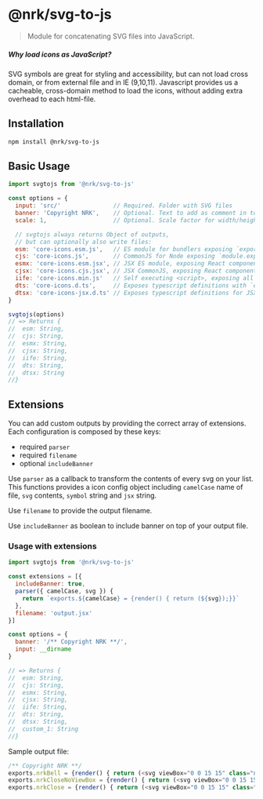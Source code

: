 # @nrk/svg-to-js
> Module for concatenating SVG files into JavaScript.

##### Why load icons as JavaScript?
SVG symbols are great for styling and accessibility, but can not load cross domain, or from external file and in IE (9,10,11). Javascript provides us a cacheable, cross-domain method to load the icons, without adding extra overhead to each html-file.

## Installation

```sh
npm install @nrk/svg-to-js
```

## Basic Usage

```js
import svgtojs from '@nrk/svg-to-js'

const options = {
  input: 'src/'               // Required. Folder with SVG files
  banner: 'Copyright NRK',    // Optional. Text to add as comment in top of file
  scale: 1,                   // Optional. Scale factor for width/height attributes in em

  // svgtojs always returns Object of outputs,
  // but can optionally also write files:
  esm: 'core-icons.esm.js',   // ES module for bundlers exposing `export const iconName = '<svg...'`
  cjs: 'core-icons.js',       // CommonJS for Node exposing `module.exports = { iconName: '<svg...' }`
  esmx: 'core-icons.esm.jsx', // JSX ES module, exposing React components with `export`
  cjsx: 'core-icons.cjs.jsx', // JSX CommonJS, exposing React components with `module.exports`
  iife: 'core-icons.min.js'   // Self executing <script>, exposing all icons as symbols on page,
  dts: 'core-icons.d.ts',     // Exposes typescript definitions with `export declare const`
  dtsx: 'core-icons-jsx.d.ts' // Exposes typescript definitions for JSX with `export declare const`
}

svgtojs(options)
// => Returns {
//  esm: String,
//  cjs: String,
//  esmx: String,
//  cjsx: String,
//  iife: String,
//  dts: String,
//  dtsx: String
//}
```

## Extensions

You can add custom outputs by providing the correct array of extensions. Each configuration is composed by these keys:

* required `parser`
* required `filename`
* optional `includeBanner` 

Use `parser` as a callback to transform the contents of every svg on your list. 
This functions provides a icon config object including `camelCase` name of file, `svg` contents, `symbol` string and `jsx` string.

Use `filename` to provide the output filename.

Use `includeBanner` as boolean to include banner on top of your output file.

### Usage with extensions

```js
import svgtojs from '@nrk/svg-to-js'

const extensions = [{
  includeBanner: true,
  parser({ camelCase, svg }) {
    return `exports.${camelCase} = {render() { return (${svg});}}`    
  },
  filename: 'output.jsx'
}]

const options = {
  banner: '/** Copyright NRK **/',
  input: __dirname
}

// => Returns {
//  esm: String,
//  cjs: String,
//  esmx: String,
//  cjsx: String,
//  iife: String,
//  dts: String,
//  dtsx: String,
//  custom_1: String
//}
```

Sample output file:

```js
/** Copyright NRK **/
exports.nrkBell = {render() { return (<svg viewBox="0 0 15 15" class="nrk-bell" width="15.000em" height="15.000em" aria-hidden="true" focusable="false"><path stroke="currentColor" fill="none" d="M7.5081246 2.5C4.0162492 2.5 4 5.38865948 4 6.2861215V9c0 1-1.5166599 1.7192343-1.5 2 .03450336.5814775.27977082.4920386.9090909.4920386h8.1818182C12.2186267 11.4920386 12.5 11.5 12.5 11c0-.3060964-1.5-1-1.5-2V6.2861215C11 5.35488333 11 2.5 7.5081246 2.5z"/><path d="M8.75 12.5h-2.5s0 1.25 1.25 1.25 1.25-1.25 1.25-1.25z"/><path stroke="currentColor" d="M7.5 1.5V2" stroke-linecap="round"/></svg>);}}
exports.nrkCloseNoViewBox = {render() { return (<svg viewBox="0 0 15 15" class="nrk-close-no-viewBox" width="15.000em" height="15.000em" aria-hidden="true" focusable="false"><path stroke="currentColor" stroke-linecap="round" d="M2 2l11 11M2 13L13 2"/></svg>);}}
exports.nrkClose = {render() { return (<svg viewBox="0 0 15 15" class="nrk-close" width="15.000em" height="15.000em" aria-hidden="true" focusable="false"><path stroke="currentColor" stroke-linecap="round" d="M2 2l11 11M2 13L13 2"/></svg>);}}

```